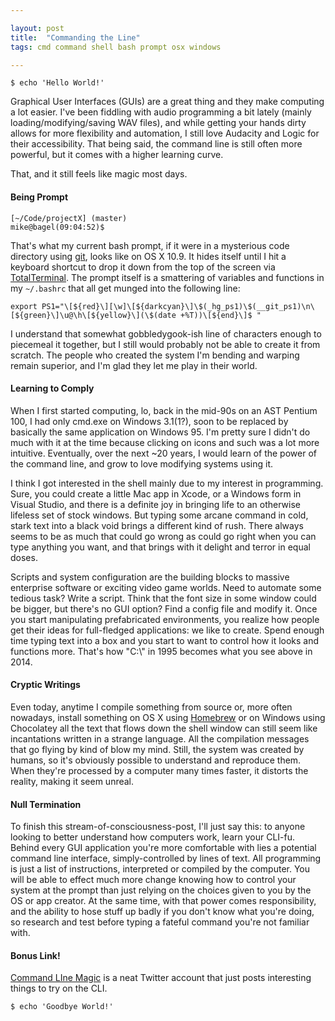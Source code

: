 ```yaml
---

layout: post  
title:  "Commanding the Line"  
tags: cmd command shell bash prompt osx windows

---
```


`$ echo 'Hello World!'`

Graphical User Interfaces (GUIs) are a great thing and they make computing a lot easier. I've been fiddling with audio programming a bit lately (mainly loading/modifying/saving WAV files), and while getting your hands dirty allows for more flexibility and automation, I still love Audacity and Logic for their accessibility. That being said, the command line is still often more powerful, but it comes with a higher learning curve.

That, and it still feels like magic most days.

<!--more-->

#### Being Prompt

```
[~/Code/projectX] (master)
mike@bagel(09:04:52)$  
```

That's what my current bash prompt, if it were in a mysterious code directory using [git](http://git-scm.org), looks like on OS X 10.9. It hides itself until I hit a keyboard shortcut to drop it down from the top of the screen via [TotalTerminal](http://totalterminal.binaryage.com/). The prompt itself is a smattering of variables and functions in my `~/.bashrc` that all get munged into the following line:

`export PS1="\[${red}\][\w]\[${darkcyan}\]\$(_hg_ps1)\$(__git_ps1)\n\[${green}\]\u@\h\[${yellow}\](\$(date +%T))\[${end}\]$ "`

I understand that somewhat gobbledygook-ish line of characters enough to piecemeal it together, but I still would probably not be able to create it from scratch. The people who created the system I'm bending and warping remain superior, and I'm glad they let me play in their world.

#### Learning to Comply

When I first started computing, lo, back in the mid-90s on an AST Pentium 100, I had only cmd.exe on Windows 3.1(1?), soon to be replaced by basically the same application on Windows 95. I'm pretty sure I didn't do much with it at the time because clicking on icons and such was a lot more intuitive. Eventually, over the next ~20 years, I would learn of the power of the command line, and grow to love modifying systems using it.

I think I got interested in the shell mainly due to my interest in programming. Sure, you could create a little Mac app in Xcode, or a Windows form in Visual Studio, and there is a definite joy in bringing life to an otherwise lifeless set of stock windows. But typing some arcane command in cold, stark text into a black void brings a different kind of rush. There always seems to be as much that could go wrong as could go right when you can type anything you want, and that brings with it delight and terror in equal doses.

Scripts and system configuration are the building blocks to massive enterprise software or exciting video game worlds. Need to automate some tedious task? Write a script. Think that the font size in some window could be bigger, but there's no GUI option? Find a config file and modify it. Once you start manipulating prefabricated environments, you realize how people get their ideas for full-fledged applications: we like to create. Spend enough time typing text into a box and you start to want to control how it looks and functions more. That's how "C:\\" in 1995 becomes what you see above in 2014.

#### Cryptic Writings

Even today, anytime I compile something from source or, more often nowadays, install something on OS X using [Homebrew](http://brew.sh) or on Windows using Chocolatey all the text that flows down the shell window can still seem like incantations written in a strange language. All the compilation messages that go flying by kind of blow my mind. Still, the system was created by humans, so it's obviously possible to understand and reproduce them. When they're processed by a computer many times faster, it distorts the reality, making it seem unreal.

#### Null Termination

To finish this stream-of-consciousness-post, I'll just say this: to anyone looking to better understand how computers work, learn your CLI-fu. Behind every GUI application you're more comfortable with lies a potential command line interface, simply-controlled by lines of text. All programming is just a list of instructions, interpreted or compiled by the computer. You will be able to effect much more change knowing how to control your system at the prompt than just relying on the choices given to you by the OS or app creator. At the same time, with that power comes responsibility, and the ability to hose stuff up badly if you don't know what you're doing, so research and test before typing a fateful command you're not familiar with.

#### Bonus Link!

[Command LIne Magic](http://climagic.org/) is a neat Twitter account that just posts interesting things to try on the CLI.

`$ echo 'Goodbye World!'`